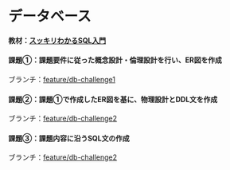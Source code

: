# データベース

#### 教材：[スッキリわかるSQL入門](https://book.impress.co.jp/books/1118101071)


#### 課題①：課題要件に従った概念設計・倫理設計を行い、ER図を作成
ブランチ：[feature/db-challenge1](https://github.com/ayktmr/quelcode-db/tree/feature/db-challenge1)

#### 課題②：課題①で作成したER図を基に、物理設計とDDL文を作成
ブランチ：[feature/db-challenge2](https://github.com/ayktmr/quelcode-db/tree/feature/db-challenge2)

#### 課題③：課題内容に沿うSQL文の作成
ブランチ：[feature/db-challenge2](https://github.com/ayktmr/quelcode-db/tree/feature/db-challenge2)

